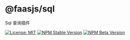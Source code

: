 # @faasjs/sql

Sql 查询插件

[![License: MIT](https://img.shields.io/npm/l/@faasjs/sql.svg)](https://github.com/faasjs/faasjs/blob/master/packages/faasjs/sql/LICENSE)
[![NPM Stable Version](https://img.shields.io/npm/v/@faasjs/sql/stable.svg)](https://www.npmjs.com/package/@faasjs/sql)
[![NPM Beta Version](https://img.shields.io/npm/v/@faasjs/sql/beta.svg)](https://www.npmjs.com/package/@faasjs/sql)
